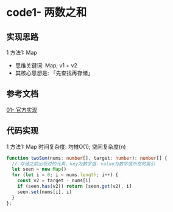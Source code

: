 # code1- 两数之和

## 实现思路

1 方法1: Map
  - 思维关键词: Map; v1 + v2
  - 其核心思想是: 「先查找再存储」



## 参考文档

[01- 官方实现](https://leetcode.cn/problems/two-sum/solution/liang-shu-zhi-he-by-leetcode-solution/)



## 代码实现

1 方法1: Map   时间复杂度: 均摊O(1);  空间复杂度(n)

```ts
function twoSum(nums: number[], target: number): number[] {
  // 存储之前出现过的元素，key为数字值，value为数字值所在的索引
  let seen = new Map()
  for (let i = 0; i < nums.length; i++) {
    const v2 = target - nums[i]
    if (seen.has(v2)) return [seen.get(v2), i]
    seen.set(nums[i], i)
  } 
};
```


